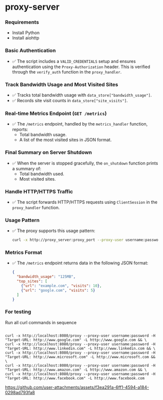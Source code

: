 # proxy-server

### Requirements

- Install Python
- Install aiohttp

### Basic Authentication
- ✅ The script includes a `VALID_CREDENTIALS` setup and ensures authentication using the `Proxy-Authorization` header. This is verified through the `verify_auth` function in the `proxy_handler`.

### Track Bandwidth Usage and Most Visited Sites
- ✅ Tracks total bandwidth usage with `data_store["bandwidth_usage"]`.
- ✅ Records site visit counts in `data_store["site_visits"]`.

### Real-time Metrics Endpoint (`GET /metrics`)
- ✅ The `/metrics` endpoint, handled by the `metrics_handler` function, reports:
  - Total bandwidth usage.
  - A list of the most visited sites in JSON format.

### Final Summary on Server Shutdown
- ✅ When the server is stopped gracefully, the `on_shutdown` function prints a summary of:
  - Total bandwidth used.
  - Most visited sites.

### Handle HTTP/HTTPS Traffic
- ✅ The script forwards HTTP/HTTPS requests using `ClientSession` in the `proxy_handler` function.

### Usage Pattern
- ✅ The proxy supports this usage pattern:
  
  ```bash
  curl -x http://proxy_server:proxy_port --proxy-user username:password -L <http://url>
  ```

### Metrics Format
- ✅ The `/metrics` endpoint returns data in the following JSON format:
  
  ```json
  {
    "bandwidth_usage": "125MB",
    "top_sites": [
      {"url": "example.com", "visits": 10},
      {"url": "google.com", "visits": 5}
    ]
  }
  ```

 ### For testing

   Run all curl commands in sequence

```

curl -x http://localhost:8080/proxy --proxy-user username:password -H "Target-URL: http://www.google.com" -L http://www.google.com && \
curl -x http://localhost:8080/proxy --proxy-user username:password -H "Target-URL: http://www.linkedin.com" -L http://www.linkedin.com && \
curl -x http://localhost:8080/proxy --proxy-user username:password -H "Target-URL: http://www.microsoft.com" -L http://www.microsoft.com && \
curl -x http://localhost:8080/proxy --proxy-user username:password -H "Target-URL: http://www.amazon.com" -L http://www.amazon.com && \
curl -x http://localhost:8080/proxy --proxy-user username:password -H "Target-URL: http://www.facebook.com" -L http://www.facebook.com

```



https://github.com/user-attachments/assets/f3ea291a-6ff1-4594-a184-0298ad793fa8


